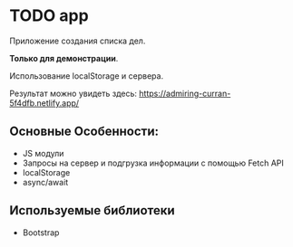 # TODO app 
Приложение создания списка дел.

**Только для демонстрации**.  

Использование localStorage и сервера. 

Результат можно увидеть здесь: https://admiring-curran-5f4dfb.netlify.app/


## Основные Особенности:
- JS модули
- Запросы на сервер и подгрузка информации с помощью Fetch API
- localStorage
- async/await

## Используемые библиотеки
- Bootstrap

